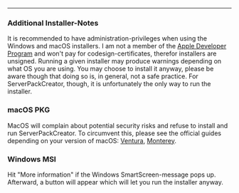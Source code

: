 
---

### Additional Installer-Notes

It is recommended to have administration-privileges when using the Windows and macOS installers.
I am not a member of the [Apple Developer Program](https://developer.apple.com/programs/) and won't pay for codesign-certificates, therefor installers are unsigned.
Running a given installer may produce warnings depending on what OS you are using. You may choose to install it anyway, please be aware though that doing so is, in general, not a safe practice. For ServerPackCreator, though, it is unfortunately the only way to run the installer.

### macOS PKG

MacOS will complain about potential security risks and refuse to install and run ServerPackCreator. To circumvent this, please see the official guides depending on your version of macOS: [Ventura](https://support.apple.com/guide/mac-help/open-a-mac-app-from-an-unidentified-developer-mh40616/mac), [Monterey](https://support.apple.com/guide/mac-help/open-a-mac-app-from-an-unidentified-developer-mh40616/12.0/mac/12.0).

### Windows MSI

Hit "More information" if the Windows SmartScreen-message pops up. Afterward, a button will appear which will let you run the installer anyway.